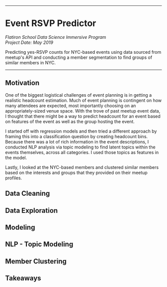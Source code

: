 ***
# Event RSVP Predictor

<i>Flatiron School Data Science Immersive Program</i><br>
<i>Project Date: May 2019 </i>

Predicting yes-RSVP counts for NYC-based events using data sourced from meetup's API and conducting a member segmentation to find groups of similar members in NYC.

***

## Motivation
One of the biggest logistical challenges of event planning is in getting a realistic headcount estimation. Much of event planning is contingent on how many attendees are expected, most importantly choosing on an appropriately-sized venue space.  With the trove of past meetup event data, I thought that there might be a way to predict headcount for an event based on features of the event as well as the group hosting the event.

I started off with regression models and then tried a different approach by framing this into a classification question by creating headcount bins. Because there was a lot of rich information in the event descriptions, I conducted NLP analysis via topic modeling to find latent topics within the events themselves, across all categories. I used those topics as features in the model.

Lastly, I looked at the NYC-based members and clustered similar members based on the interests and groups that they provided on their meetup profiles.

## Data Cleaning

## Data Exploration

## Modeling

## NLP - Topic Modeling

## Member Clustering

## Takeaways
